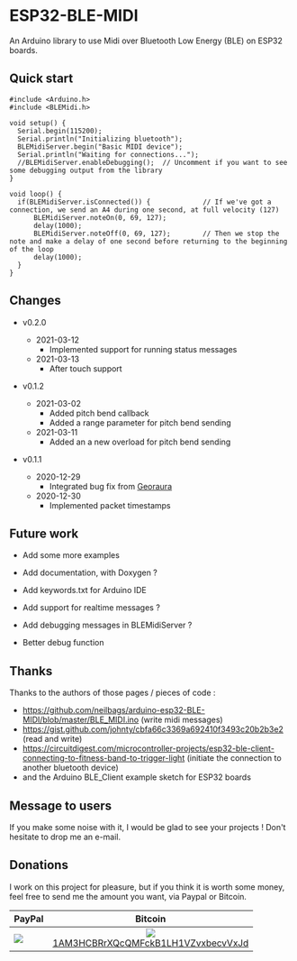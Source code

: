 ESP32-BLE-MIDI
==============

An Arduino library to use Midi over Bluetooth Low Energy (BLE) on ESP32 boards.

Quick start
-----------

```
#include <Arduino.h>
#include <BLEMidi.h>

void setup() {
  Serial.begin(115200);
  Serial.println("Initializing bluetooth");
  BLEMidiServer.begin("Basic MIDI device");
  Serial.println("Waiting for connections...");
  //BLEMidiServer.enableDebugging();  // Uncomment if you want to see some debugging output from the library
}

void loop() {
  if(BLEMidiServer.isConnected()) {             // If we've got a connection, we send an A4 during one second, at full velocity (127)
      BLEMidiServer.noteOn(0, 69, 127);
      delay(1000);
      BLEMidiServer.noteOff(0, 69, 127);        // Then we stop the note and make a delay of one second before returning to the beginning of the loop
      delay(1000);
  }
}
```

Changes
-------

- v0.2.0
  - 2021-03-12
    - Implemented support for running status messages
  - 2021-03-13
    - After touch support

- v0.1.2
  - 2021-03-02 
    - Added pitch bend callback
    - Added a range parameter for pitch bend sending
  - 2021-03-11
    - Added an a new overload for pitch bend sending

- v0.1.1
  - 2020-12-29
    - Integrated bug fix from [Georaura](https://github.com/georaura)
  - 2020-12-30
    - Implemented packet timestamps

Future work
-----------

- Add some more examples
- Add documentation, with Doxygen ?
- Add keywords.txt for Arduino IDE

- Add support for realtime messages ?
- Add debugging messages in BLEMidiServer ?
- Better debug function

Thanks
------
Thanks to the authors of those pages / pieces of code :
- https://github.com/neilbags/arduino-esp32-BLE-MIDI/blob/master/BLE_MIDI.ino (write midi messages)
- https://gist.github.com/johnty/cbfa66c3369a692410f3493c20b2b3e2 (read and write)
- https://circuitdigest.com/microcontroller-projects/esp32-ble-client-connecting-to-fitness-band-to-trigger-light (initiate the connection to another bluetooth device)
- and the Arduino BLE_Client example sketch for ESP32 boards

Message to users
----------------
If you make some noise with it, I would be glad to see your projects ! Don't hesitate to drop me an e-mail.


Donations
---------
I work on this project for pleasure, but if you think it is worth some money, feel free to send me the amount you want, via Paypal or Bitcoin.

| PayPal | Bitcoin |
| ------ | :-----: |
| [![](https://www.paypalobjects.com/en_US/FR/i/btn/btn_donateCC_LG.gif)](https://www.paypal.com/cgi-bin/webscr?cmd=_s-xclick&hosted_button_id=A6ATX3NY4DFEQ) | [![](http://api.qrserver.com/v1/create-qr-code/?color=000000&bgcolor=FFFFFF&data=bitcoin%3A1AM3HCBRrXQcQMFckB1LH1VZvxbecvVxJd&qzone=1&margin=0&size=200x200&ecc=L)](bitcoin:1AM3HCBRrXQcQMFckB1LH1VZvxbecvVxJd)<br />[1AM3HCBRrXQcQMFckB1LH1VZvxbecvVxJd](bitcoin:1AM3HCBRrXQcQMFckB1LH1VZvxbecvVxJd) |